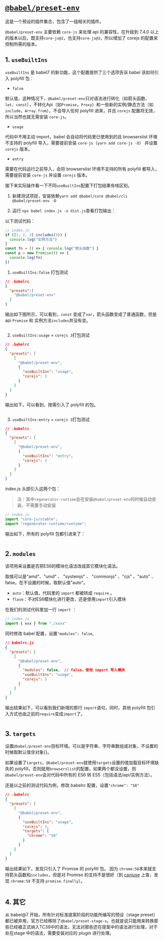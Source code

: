 # [`@babel/preset-env`](https://www.babeljs.cn/docs/presets)

这是一个预设的插件集合，包含了一组相关的插件。

`@babel/preset-env` 主要依赖 `core-js` 来处理 api 的兼容性，在升级到 7.4.0 以上的版本以后，既支持`core-js@2`，也支持`core-js@3`，所以增加了 corejs 的配置来控制所需的版本。


## 1. `useBuiltIns`
`useBuiltIns` 是 babel7 的新功能，这个配置提供了三个选项告诉 babel 该如何引入 polyfill 包：

- `false`

默认值，这种情况下，`@babel/preset-env`只对语法进行转化（如箭头函数、`let`、`const`），不转化Api（如`Promise`，`Proxy`）和一些新的实例/静态方法（如`include`，`Array.from`），不会导入任何 polyfill 进来，并且 `corejs` 配置将无效，所以当然也就无需安装 `core-js`。


- `usage` 

代码中不用主动 import，babel 会自动将代码里已使用到的且 browserslist 环境不支持的 polyfill 导入，需要提前安装 `core-js`（`yarn add core-js -D`） 并设置 `corejs` 版本。

- `entry`

需要在代码运行之前导入，会将 browserslist 环境不支持的所有 polyfill 都导入，需要提前安装 `core-js` 并设置 `corejs` 版本。




接下来实际操作看一下不同`useBuiltIns`配置下打包结果有啥区别。

1. 新建测试项目，安装依赖`yarn add @babel/core @babel/cli @babel/preset-env -D`

2. 运行 `npx babel index.js -o dist.js`查看打包输出：

以下测试代码：
```js
// index.js 
if ([1, 2, 3].includes(3)) {
  console.log("实例方法")
}
const fn = () => { console.log("箭头函数") }
const p = new Promise(() => {
  console.log(fn)
})
```


1.  `useBuiltIns:false` 打包测试
```json
// .babelrc
{
  "presets":[
    "@babel/preset-env"
  ]
}
```
输出如下图所示，可以看到，`const` 变成了`var`，箭头函数变成了普通函数，但是 api `Promise` 和 实例方法`includes`并没有变。

<img :src="$withBase('/imgs/zeroToOne/presetEnv-useBuiltIns-false.jpg')" style="transform:scale(0.9)"/>

2.  `useBuiltIns:usage` + `corejs 3`打包测试

 <!--  cjh todo 配置成2为什么会报错 -->
```json
// .babelrc
{
  "presets": [
    [
      "@babel/preset-env",
      {
        "useBuiltIns": "usage",   
        "corejs": 3    
      }
    ]
  ]
}
```

输出如下，可以看到，按需引入了 polyfill 的包。

<img :src="$withBase('/imgs/zeroToOne/presetEnv-useBuiltIns-usage.jpg')" style="transform:scale(0.9)"/>


3.  `useBuiltIns:entry` + `corejs 3`打包测试

```json
// .babelrc
{
  "presets": [
    [
      "@babel/preset-env",
      {
        "useBuiltIns": "entry",
        "corejs": 3
      }
    ]
  ]
}
```

index.js 头部引入这两个包：

>注：其中`regenerator-runtime`会在安装`@babel/preset-env`的时候自动安装，不需要手动安装
```js
// index.js
import "core-js/stable";  
import "regenerator-runtime/runtime"; 
```

输出如下，所有的 polyfill 包都引进来了：

<img :src="$withBase('/imgs/zeroToOne/presetEnv-useBuiltIns-entry.jpg')" style="transform:scale(0.9);"/>


## 2. `modules`

该项用来设置是否把ES6的模块化语法改成其它模块化语法。

取值可以是"amd"、"umd" 、 "systemjs" 、 "commonjs" 、"cjs" 、"auto" 、false。在不设置的时候，取默认值"auto"。

- `auto`：默认值，代码里的 `import` 都被转成 `require` 。
- `flase`：不对ES6模块化进行更改，还是使用`import`引入模块

在我们的测试代码里加一行 `import` ：

```js
// index.js
import { xxx } from "./xxxx"
```
同时修改 babel 配置，设置`"modules": false`,
```json
// babelrc.js
{
  "presets": [
    [
      "@babel/preset-env",
      {
        "modules": false,  // false，使用 import 导入模块
        "useBuiltIns": "usage",
        "corejs": 3
      }
    ]
  ]
}
```

 输出结果如下，可以看到我们新增的那行 `import`语句，同时，其他 polyfill 包引入方式也由之前的`require`变成`import`了。

<img :src="$withBase('/imgs/zeroToOne/presetEnv-modules-false.jpg')" style="transform:scale(0.9);"/>

 

## 3. `targets`

设置`@babel/preset-env`目标环境。可以是字符串、字符串数组或对象，不设置的时候取默认值空对象{}。

如果设置了`targets`，`@babel/preset-env`就使用`targets`设置的值加载目标环境缺失的 polyfill，否则就用`browserslist`的配置，如果两个都没设置，则`@babel/preset-env`会对代码中所有的 ES6 转 ES5（包括语法/api/实例方法）。


还是以之前的测试代码为例，修改 babelrc 配置，设置`"chrome": "58"`

```json
// .babelrc
{
  "presets": [
    [
      "@babel/preset-env",
      {
        "useBuiltIns": "usage",
        "corejs": 3,
        "targets": {
          "chrome": "58"
        }
      }
    ]
  ]
}
```

 输出结果如下，发现只引入了 Promise 的 polyfill 包。
 因为 `chrome:58`本来就支持箭头函数和`includes`，但是对 Promise 的支持不是很好（到 [caniuse](https://caniuse.com/?search=Promise.finally) 上查，发现 `chrome:58` 不支持 `promise.finally`）。


<img :src="$withBase('/imgs/zeroToOne/presetEnv-targets.jpg')" style="transform:scale(0.9);"/>



## 4. 其它

从 babel@7 开始，所有针对标准提案阶段的功能所编写的预设（stage preset）都已被弃用，官方已经移除了`@babel/preset-stage-x`。也就是说只能用来转换那些已经被正式纳入TC39中的语法，无法对那些还在提案中的语法进行处理，对于处在stage 中的语法，需要安装对应的 plugin 进行处理。

